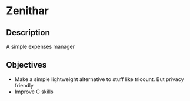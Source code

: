 # Zenithar

## Description
A simple expenses manager

## Objectives
- Make a simple lightweight alternative to stuff like tricount. But privacy friendly
- Improve C skills
